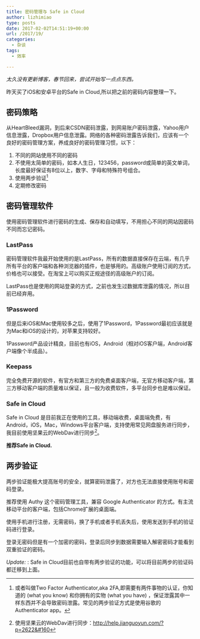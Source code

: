 ```yaml
---
title: 密码管理与 Safe in Cloud
author: lizhimiao
type: posts
date: 2017-02-02T14:51:19+00:00
url: /2017/19/
categories:
  - 杂谈
tags:
  - 效率

---
```


_太久没有更新博客，春节回来，尝试开始写一点点东西。_

昨天买了iOS和安卓平台的Safe in Cloud,所以把之前的密码内容整理一下。

## 密码策略

从HeartBleed漏洞，到后来CSDN密码泄露，到网易账户密码泄露，Yahoo用户信息泄露，Dropbox用户信息泄露。网络的各种密码泄露告诉我们，应该有一个良好的密码管理方案，养成良好的密码管理习惯，以下：

  1. 不同的网站使用不同的密码
  2. 不使用太简单的密码，如本人生日，123456，password或简单的英文单词，长度最好保证有8位以上，数字、字母和特殊符号组合。
  3. 使用两步验证[^1]
  4. 定期修改密码

## 密码管理软件

使用密码管理软件进行密码的生成、保存和自动填写，不用担心不同的网站因密码不同而忘记密码。

### LastPass

密码管理软件我最开始使用的是LastPass，所有的数据直接保存在云端，有几乎所有平台的客户端和各种浏览器的插件，也是够用的。高级账户使用订阅的方式，价格也可以接受。在淘宝上可以购买正规途径的高级账户的订阅。




  
LastPass也是使用的网站登录的方式，之前也发生过数据库泄露的情况，所以目前已经弃用。

### 1Password

但是后来iOS和Mac使用较多之后，使用了1Password，1Password最初应该就是为Mac和iOS的设计的，对苹果支持较好。
  
1Password产品设计精良，目前也有iOS，Android（相对iOS客户端，Android客户端像个半成品）。

### Keepass

完全免费开源的软件，有官方和第三方的免费桌面客户端，无官方移动客户端，第三方移动客户端的质量难以保证，且一般为收费软件，多平台同步也是难以保证。

### Safe in Cloud

Safe in Cloud 是目前我正在使用的工具，移动端收费，桌面端免费，有Android，iOS，Mac，Windows平台客户端，支持使用常见网盘服务进行同步，我目前使用坚果云的WebDav进行同步[^2]。

**推荐Safe in Cloud.**

## 两步验证

两步验证能极大提高账号的安全，就算密码泄露了，对方也无法直接使用账号和密码登录。
  
推荐使用 Authy 这个密码管理工具，兼容 Google Authenticator 的方式。有主流移动平台的客户端，包括Chrome扩展的桌面端。
  
使用手机进行注册，无需密码，换了手机或者手机丢失后，使用发送到手机的验证码进行登录。
  
登录无密码但是有一个加密的密码，登录后同步到数据需要输入解密密码才能看到双重验证的密码。

_Update:_ : Safe in Cloud目前也自带有两步验证的功能，可以将目前两步的验证码都迁移到上面。


[^1]: 或者叫做Two Factor Authenticator,aka 2FA,即需要有两件事物的认证，你知道的 (what you know) 和你拥有的实物 (what you have) ，保证泄露其中一样东西并不会导致密码泄露。常见的两步验证方式是使用谷歌的 Authenticator app。
[^2]: 使用坚果云的WebDav进行同步：http://help.jianguoyun.com/?p=2622&#160